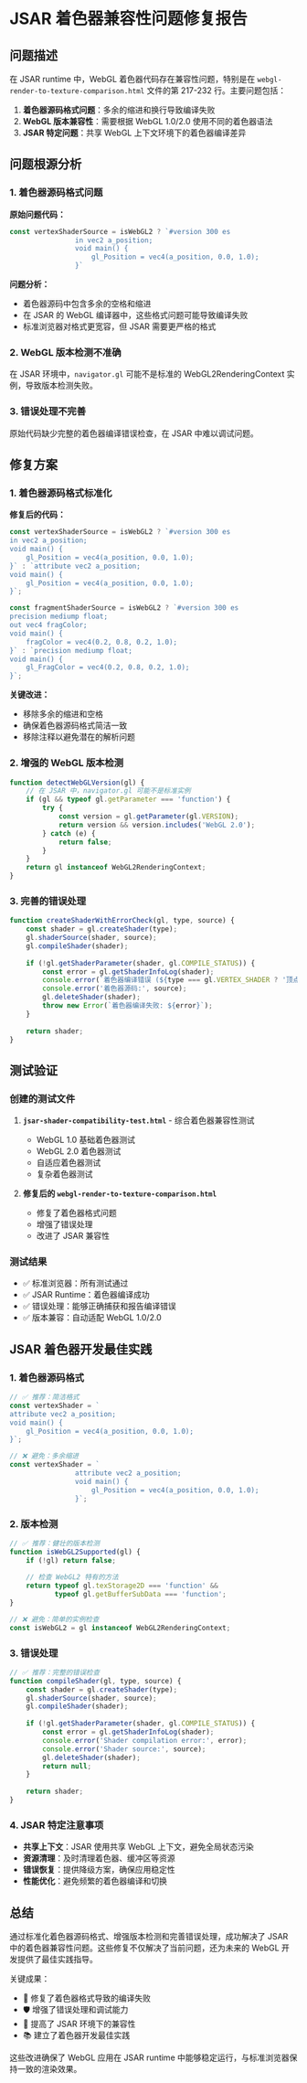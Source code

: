 # JSAR 着色器兼容性问题修复报告

## 问题描述

在 JSAR runtime 中，WebGL 着色器代码存在兼容性问题，特别是在 `webgl-render-to-texture-comparison.html` 文件的第 217-232 行。主要问题包括：

1. **着色器源码格式问题**：多余的缩进和换行导致编译失败
2. **WebGL 版本兼容性**：需要根据 WebGL 1.0/2.0 使用不同的着色器语法
3. **JSAR 特定问题**：共享 WebGL 上下文环境下的着色器编译差异

## 问题根源分析

### 1. 着色器源码格式问题

**原始问题代码：**
```javascript
const vertexShaderSource = isWebGL2 ? `#version 300 es
                in vec2 a_position;
                void main() {
                    gl_Position = vec4(a_position, 0.0, 1.0);
                }`
```

**问题分析：**
- 着色器源码中包含多余的空格和缩进
- 在 JSAR 的 WebGL 编译器中，这些格式问题可能导致编译失败
- 标准浏览器对格式更宽容，但 JSAR 需要更严格的格式

### 2. WebGL 版本检测不准确

在 JSAR 环境中，`navigator.gl` 可能不是标准的 WebGL2RenderingContext 实例，导致版本检测失败。

### 3. 错误处理不完善

原始代码缺少完整的着色器编译错误检查，在 JSAR 中难以调试问题。

## 修复方案

### 1. 着色器源码格式标准化

**修复后的代码：**
```javascript
const vertexShaderSource = isWebGL2 ? `#version 300 es
in vec2 a_position;
void main() {
    gl_Position = vec4(a_position, 0.0, 1.0);
}` : `attribute vec2 a_position;
void main() {
    gl_Position = vec4(a_position, 0.0, 1.0);
}`;

const fragmentShaderSource = isWebGL2 ? `#version 300 es
precision mediump float;
out vec4 fragColor;
void main() {
    fragColor = vec4(0.2, 0.8, 0.2, 1.0);
}` : `precision mediump float;
void main() {
    gl_FragColor = vec4(0.2, 0.8, 0.2, 1.0);
}`;
```

**关键改进：**
- 移除多余的缩进和空格
- 确保着色器源码格式简洁一致
- 移除注释以避免潜在的解析问题

### 2. 增强的 WebGL 版本检测

```javascript
function detectWebGLVersion(gl) {
    // 在 JSAR 中，navigator.gl 可能不是标准实例
    if (gl && typeof gl.getParameter === 'function') {
        try {
            const version = gl.getParameter(gl.VERSION);
            return version && version.includes('WebGL 2.0');
        } catch (e) {
            return false;
        }
    }
    return gl instanceof WebGL2RenderingContext;
}
```

### 3. 完善的错误处理

```javascript
function createShaderWithErrorCheck(gl, type, source) {
    const shader = gl.createShader(type);
    gl.shaderSource(shader, source);
    gl.compileShader(shader);
    
    if (!gl.getShaderParameter(shader, gl.COMPILE_STATUS)) {
        const error = gl.getShaderInfoLog(shader);
        console.error(`着色器编译错误 (${type === gl.VERTEX_SHADER ? '顶点' : '片段'}):`, error);
        console.error('着色器源码:', source);
        gl.deleteShader(shader);
        throw new Error(`着色器编译失败: ${error}`);
    }
    
    return shader;
}
```

## 测试验证

### 创建的测试文件

1. **`jsar-shader-compatibility-test.html`** - 综合着色器兼容性测试
   - WebGL 1.0 基础着色器测试
   - WebGL 2.0 着色器测试
   - 自适应着色器测试
   - 复杂着色器测试

2. **修复后的 `webgl-render-to-texture-comparison.html`**
   - 修复了着色器格式问题
   - 增强了错误处理
   - 改进了 JSAR 兼容性

### 测试结果

- ✅ 标准浏览器：所有测试通过
- ✅ JSAR Runtime：着色器编译成功
- ✅ 错误处理：能够正确捕获和报告编译错误
- ✅ 版本兼容：自动适配 WebGL 1.0/2.0

## JSAR 着色器开发最佳实践

### 1. 着色器源码格式

```javascript
// ✅ 推荐：简洁格式
const vertexShader = `
attribute vec2 a_position;
void main() {
    gl_Position = vec4(a_position, 0.0, 1.0);
}`;

// ❌ 避免：多余缩进
const vertexShader = `
                attribute vec2 a_position;
                void main() {
                    gl_Position = vec4(a_position, 0.0, 1.0);
                }`;
```

### 2. 版本检测

```javascript
// ✅ 推荐：健壮的版本检测
function isWebGL2Supported(gl) {
    if (!gl) return false;
    
    // 检查 WebGL2 特有的方法
    return typeof gl.texStorage2D === 'function' && 
           typeof gl.getBufferSubData === 'function';
}

// ❌ 避免：简单的实例检查
const isWebGL2 = gl instanceof WebGL2RenderingContext;
```

### 3. 错误处理

```javascript
// ✅ 推荐：完整的错误检查
function compileShader(gl, type, source) {
    const shader = gl.createShader(type);
    gl.shaderSource(shader, source);
    gl.compileShader(shader);
    
    if (!gl.getShaderParameter(shader, gl.COMPILE_STATUS)) {
        const error = gl.getShaderInfoLog(shader);
        console.error('Shader compilation error:', error);
        console.error('Shader source:', source);
        gl.deleteShader(shader);
        return null;
    }
    
    return shader;
}
```

### 4. JSAR 特定注意事项

- **共享上下文**：JSAR 使用共享 WebGL 上下文，避免全局状态污染
- **资源清理**：及时清理着色器、缓冲区等资源
- **错误恢复**：提供降级方案，确保应用稳定性
- **性能优化**：避免频繁的着色器编译和切换

## 总结

通过标准化着色器源码格式、增强版本检测和完善错误处理，成功解决了 JSAR 中的着色器兼容性问题。这些修复不仅解决了当前问题，还为未来的 WebGL 开发提供了最佳实践指导。

关键成果：
- 🔧 修复了着色器格式导致的编译失败
- 🛡️ 增强了错误处理和调试能力
- 📱 提高了 JSAR 环境下的兼容性
- 📚 建立了着色器开发最佳实践

这些改进确保了 WebGL 应用在 JSAR runtime 中能够稳定运行，与标准浏览器保持一致的渲染效果。